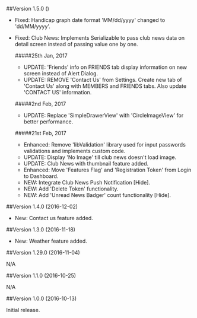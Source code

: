 ##Version  1.5.0 ()

- Fixed: Handicap graph date format 'MM/dd/yyyy' changed to 'dd/MM/yyyy'.
- Fixed: Club News: Implements Serializable to pass club news data on detail screen instead of passing value one by one.

    #####25th Jan, 2017
     - UPDATE: 'Friends' info on FRIENDS tab display information on new screen instead of Alert Dialog.
     - UPDATE: REMOVE 'Contact Us' from Settings. Create new tab of 'Contact Us' along with MEMBERS and FRIENDS tabs. Also update 'CONTACT US' information.

    #####2nd Feb, 2017
     - UPDATE: Replace 'SimpleDrawerView' with 'CircleImageView' for better performance.

     #####21st Feb, 2017
    - Enhanced: Remove 'libValidation' library used for input passwords validations and implements custom code.
    - UPDATE: Display 'No Image' till club news doesn't load image.
    - UPDATE: Club News with thumbnail feature added.
    - Enhanced: Move 'Features Flag' and 'Registration Token' from Login to Dashboard.
    - NEW: Integrate Club News Push Notification [Hide].
    - NEW: Add 'Delete Token' functionality.
    - NEW: Add 'Unread News Badger' count functionality [Hide].

##Version 1.4.0 (2016-12-02)

- New: Contact us feature added.

##Version 1.3.0 (2016-11-18)

- New: Weather feature added.

##Version 1.29.0 (2016-11-04)

N/A

##Version 1.1.0 (2016-10-25)

N/A

##Version 1.0.0 (2016-10-13)

Initial release.